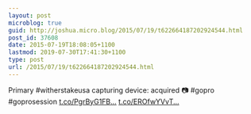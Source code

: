 ```yaml
---
layout: post
microblog: true
guid: http://joshua.micro.blog/2015/07/19/t622664187202924544.html
post_id: 37608
date: 2015-07-19T18:08:05+1100
lastmod: 2019-07-30T17:41:30+1100
type: post
url: /2015/07/19/t622664187202924544.html
---
```

Primary #witherstakeusa capturing device: acquired
📷 #gopro #goprosession [t.co/PgrByG1FB...](http://t.co/PgrByG1FBZ) [t.co/EROfwYVvT...](http://t.co/EROfwYVvT2)
